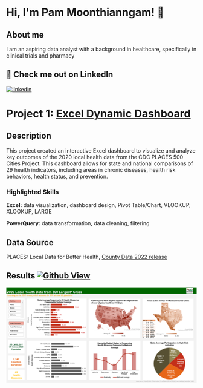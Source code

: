 
# Hi, I'm Pam Moonthianngam! 👋


## About me
I am an aspiring data analyst with a background in healthcare, specifically in clinical trials and pharmacy


## 🔗 Check me out on LinkedIn

[![linkedin](https://img.shields.io/badge/linkedin-0A66C2?style=for-the-badge&logo=linkedin&logoColor=white)](https://www.linkedin.com/in/pathompon/)


# Project 1: [Excel Dynamic Dashboard](https://github.com/pammoon14/500-Cities-Project)
## Description
This project created an interactive Excel dashboard to visualize and analyze key outcomes of the 2020 local health data from the CDC PLACES 500 Cities Project. This dashboard allows for state and national comparisons of 29 health indicators, including areas in chronic diseases, health risk behaviors, health status, and prevention. 

### Highlighted Skills
**Excel:** data visualization, dashboard design, Pivot Table/Chart, VLOOKUP, XLOOKUP, LARGE

**PowerQuery:** data transformation, data cleaning, filtering


## Data Source
PLACES: Local Data for Better Health, [County Data 2022 release](https://chronicdata.cdc.gov/500-Cities-Places/PLACES-Local-Data-for-Better-Health-County-Data-20/swc5-untb)

## Results [![Github View](https://img.shields.io/badge/GitHub-View_on_GitHub-blue?logo=GitHub)](https://github.com/pammoon14/500-Cities-Project)
![](image/Screenshot_500_Cities_Projcet_Dashboard.png)

